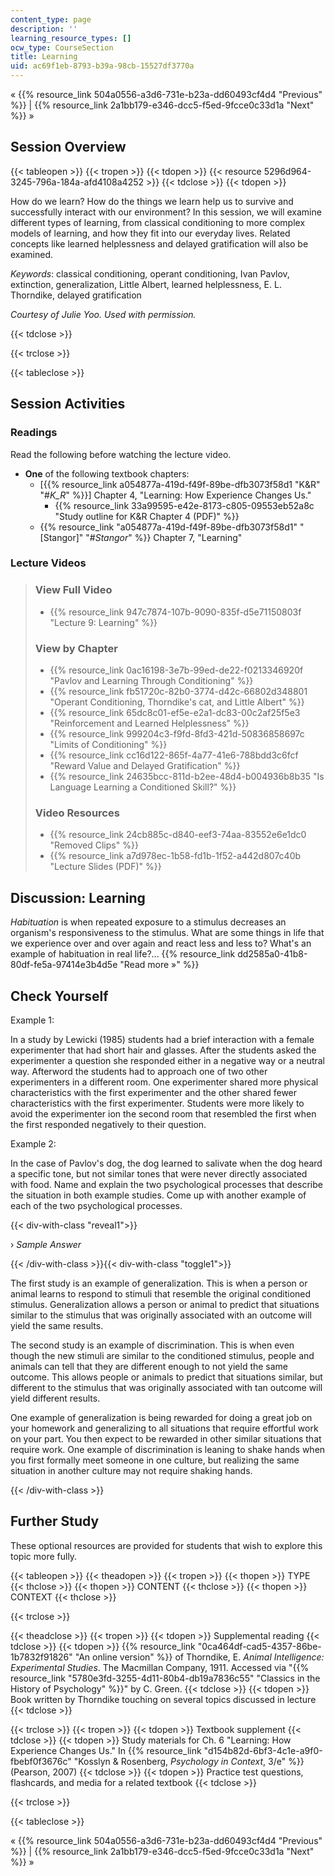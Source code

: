 ```yaml
---
content_type: page
description: ''
learning_resource_types: []
ocw_type: CourseSection
title: Learning
uid: ac69f1eb-8793-b39a-98cb-15527df3770a
---
```


« {{% resource_link 504a0556-a3d6-731e-b23a-dd60493cf4d4 "Previous" %}} | {{% resource_link 2a1bb179-e346-dcc5-f5ed-9fcce0c33d1a "Next" %}} »

Session Overview
----------------

{{< tableopen >}}
{{< tropen >}}
{{< tdopen >}}
{{< resource 5296d964-3245-796a-184a-afd4108a4252 >}}
{{< tdclose >}}
{{< tdopen >}}


How do we learn? How do the things we learn help us to survive and successfully interact with our environment? In this session, we will examine different types of learning, from classical conditioning to more complex models of learning, and how they fit into our everyday lives. Related concepts like learned helplessness and delayed gratification will also be examined.

_Keywords_: classical conditioning, operant conditioning, Ivan Pavlov, extinction, generalization, Little Albert, learned helplessness, E. L. Thorndike, delayed gratification

_Courtesy of Julie Yoo. Used with permission._


{{< tdclose >}}

{{< trclose >}}

{{< tableclose >}}

Session Activities
------------------

### Readings

Read the following before watching the lecture video.

*   **One** of the following textbook chapters:
    *   \[{{% resource_link a054877a-419d-f49f-89be-dfb3073f58d1 "K&R" "#_K_R_" %}}\] Chapter 4, "Learning: How Experience Changes Us."
        *   {{% resource_link 33a99595-e42e-8173-c805-09553eb52a8c "Study outline for K&R Chapter 4 (PDF)" %}} 
    *   {{% resource_link "a054877a-419d-f49f-89be-dfb3073f58d1" "\[Stangor\]" "#_Stangor_" %}} Chapter 7, "Learning"

### Lecture Videos

> ### View Full Video
> 
> *   {{% resource_link 947c7874-107b-9090-835f-d5e71150803f "Lecture 9: Learning" %}}
> 
> ### View by Chapter
> 
> *   {{% resource_link 0ac16198-3e7b-99ed-de22-f0213346920f "Pavlov and Learning Through Conditioning" %}}
> *   {{% resource_link fb51720c-82b0-3774-d42c-66802d348801 "Operant Conditioning, Thorndike's cat, and Little Albert" %}}
> *   {{% resource_link 65dc8c01-ef5e-e2a1-dc83-00c2af25f5e3 "Reinforcement and Learned Helplessness" %}}
> *   {{% resource_link 999204c3-f9fd-8fd3-421d-50836858697c "Limits of Conditioning" %}}
> *   {{% resource_link cc16d122-865f-4a77-41e6-788bdd3c6fcf "Reward Value and Delayed Gratification" %}}
> *   {{% resource_link 24635bcc-811d-b2ee-48d4-b004936b8b35 "Is Language Learning a Conditioned Skill?" %}}
> 
> ### Video Resources
> 
> *   {{% resource_link 24cb885c-d840-eef3-74aa-83552e6e1dc0 "Removed Clips" %}}
> *   {{% resource_link a7d978ec-1b58-fd1b-1f52-a442d807c40b "Lecture Slides (PDF)" %}}

Discussion: Learning
--------------------

_Habituation_ is when repeated exposure to a stimulus decreases an organism's responsiveness to the stimulus. What are some things in life that we experience over and over again and react less and less to? What's an example of habituation in real life?... {{% resource_link dd2585a0-41b8-80df-fe5a-97414e3b4d5e "Read more »" %}}

Check Yourself
--------------

Example 1:

In a study by Lewicki (1985) students had a brief interaction with a female experimenter that had short hair and glasses. After the students asked the experimenter a question she responded either in a negative way or a neutral way. Afterword the students had to approach one of two other experimenters in a different room. One experimenter shared more physical characteristics with the first experimenter and the other shared fewer characteristics with the first experimenter. Students were more likely to avoid the experimenter ion the second room that resembled the first when the first responded negatively to their question.

Example 2:

In the case of Pavlov's dog, the dog learned to salivate when the dog heard a specific tone, but not similar tones that were never directly associated with food. Name and explain the two psychological processes that describe the situation in both example studies. Come up with another example of each of the two psychological processes.

{{< div-with-class "reveal1">}}

› _Sample Answer_

{{< /div-with-class >}}{{< div-with-class "toggle1">}}

The first study is an example of generalization. This is when a person or animal learns to respond to stimuli that resemble the original conditioned stimulus. Generalization allows a person or animal to predict that situations similar to the stimulus that was originally associated with an outcome will yield the same results.

The second study is an example of discrimination. This is when even though the new stimuli are similar to the conditioned stimulus, people and animals can tell that they are different enough to not yield the same outcome. This allows people or animals to predict that situations similar, but different to the stimulus that was originally associated with tan outcome will yield different results.

One example of generalization is being rewarded for doing a great job on your homework and generalizing to all situations that require effortful work on your part. You then expect to be rewarded in other similar situations that require work. One example of discrimination is leaning to shake hands when you first formally meet someone in one culture, but realizing the same situation in another culture may not require shaking hands.

{{< /div-with-class >}}

Further Study
-------------

These optional resources are provided for students that wish to explore this topic more fully.

{{< tableopen >}}
{{< theadopen >}}
{{< tropen >}}
{{< thopen >}}
TYPE
{{< thclose >}}
{{< thopen >}}
CONTENT
{{< thclose >}}
{{< thopen >}}
CONTEXT
{{< thclose >}}

{{< trclose >}}

{{< theadclose >}}
{{< tropen >}}
{{< tdopen >}}
Supplemental reading
{{< tdclose >}}
{{< tdopen >}}
{{% resource_link "0ca464df-cad5-4357-86be-1b7832f91826" "An online version" %}} of Thorndike, E. _Animal Intelligence: Experimental Studies_. The Macmillan Company, 1911. Accessed via "{{% resource_link "5780e3fd-3255-4d11-80b4-db19a7836c55" "Classics in the History of Psychology" %}}" by C. Green.
{{< tdclose >}}
{{< tdopen >}}
Book written by Thorndike touching on several topics discussed in lecture
{{< tdclose >}}

{{< trclose >}}
{{< tropen >}}
{{< tdopen >}}
Textbook supplement
{{< tdclose >}}
{{< tdopen >}}
Study materials for Ch. 6 "Learning: How Experience Changes Us." In {{% resource_link "d154b82d-6bf3-4c1e-a9f0-fbebf0f3676c" "Kosslyn & Rosenberg, _Psychology in Context_, 3/e" %}} (Pearson, 2007)
{{< tdclose >}}
{{< tdopen >}}
Practice test questions, flashcards, and media for a related textbook
{{< tdclose >}}

{{< trclose >}}

{{< tableclose >}}

« {{% resource_link 504a0556-a3d6-731e-b23a-dd60493cf4d4 "Previous" %}} | {{% resource_link 2a1bb179-e346-dcc5-f5ed-9fcce0c33d1a "Next" %}} »